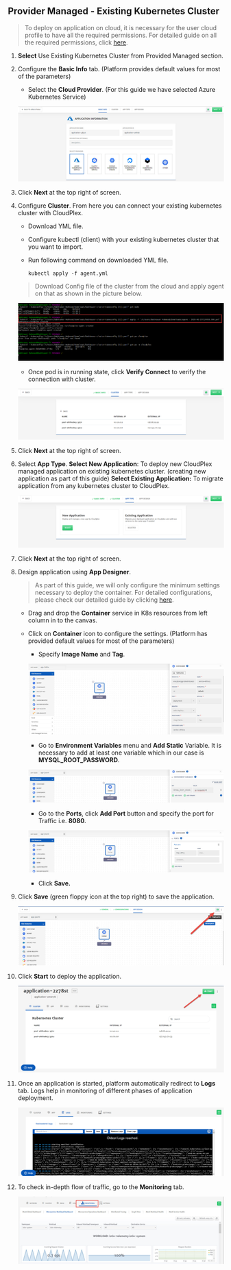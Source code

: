 ## Provider Managed - Existing Kubernetes Cluster

> To deploy on application on cloud, it is necessary for the user cloud profile to have all the required permissions. For detailed guide on all the required permissions, click [here](/pages/user-guide/components/cloud-authorization-level/cloud-authorization-level).

1. **Select** Use Existing Kubernetes Cluster from Provided Managed section.  

2. Configure the **Basic Info** tab. (Platform provides default values for most of the parameters)

   - Select the **Cloud Provider**. (For this guide we have selected Azure Kubernetes Service)

   ![6](imgs/6.jpg)

3. Click **Next** at the top right of screen.

4. Configure **Cluster**.
   From here you can connect your existing kubernetes cluster with CloudPlex.  

   - Download YML file. 

   - Configure kubectl (client) with your existing kubernetes cluster that you want to import. 

   - Run following command on downloaded YML file. 

     ```
     kubectl apply -f agent.yml
     ```

   > Download Config file of the cluster from the cloud and apply agent on that as shown in the picture below.

   ![6.1](imgs/6.1.png)

   - Once pod is in running state, click **Verify Connect** to verify the connection with cluster. 

   ![6.2](imgs/6.2.png)

5. Click **Next** at the top right of screen.

6. Select **App Type**.
   **Select New Application**: To deploy new CloudPlex managed application on existing kubernetes cluster. (creating new application as part of this guide)
   **Select Existing Application:** To migrate application from any kubernetes cluster to CloudPlex. 

   ![6.3](imgs/6.3.png)

7. Click **Next** at the top right of screen.

8. Design application using **App Designer**.

   > As part of this guide, we will only configure the minimum settings necessary to deploy the container. For detailed configurations, please check our detailed guide by clicking [here](/pages/user-guide/components/k8s-resources/container/container).

   - Drag and drop the **Container** service in K8s resources from left column in to the canvas.

   - Click on **Container** icon to configure the settings. (Platform has provided default values for most of the parameters) 

     - Specify **Image Name** and **Tag**.

     ![2.2](imgs/2.2.jpg)

     - Go to **Environment Variables** menu and **Add Static** Variable. It is necessary to add at least one variable which in our case is **MYSQL_ROOT_PASSWORD**.

     ![2.3](imgs/2.3.jpg)

     - Go to the **Ports**, click **Add Port** button and specify the port for Traffic i.e. **8080**.

     ![2.4](imgs/2.4.jpg)

     - Click **Save.**

9. Click **Save** (green floppy icon at the top right) to save the application.

   ![2.5](imgs/2.5.jpg)

10. Click **Start** to deploy the application.

    ![3](imgs/3.jpg)

11. Once an application is started, platform automatically redirect to **Logs** tab. Logs help in monitoring of different phases of application deployment.

    ![4](imgs\4.png)

12. To check in-depth flow of traffic, go to the **Monitoring** tab.

    ![5](imgs/5.jpg)
